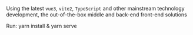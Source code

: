 Using the latest `vue3`, `vite2`, `TypeScript` and other mainstream technology development, the out-of-the-box middle and back-end front-end solutions

Run: yarn install & yarn serve